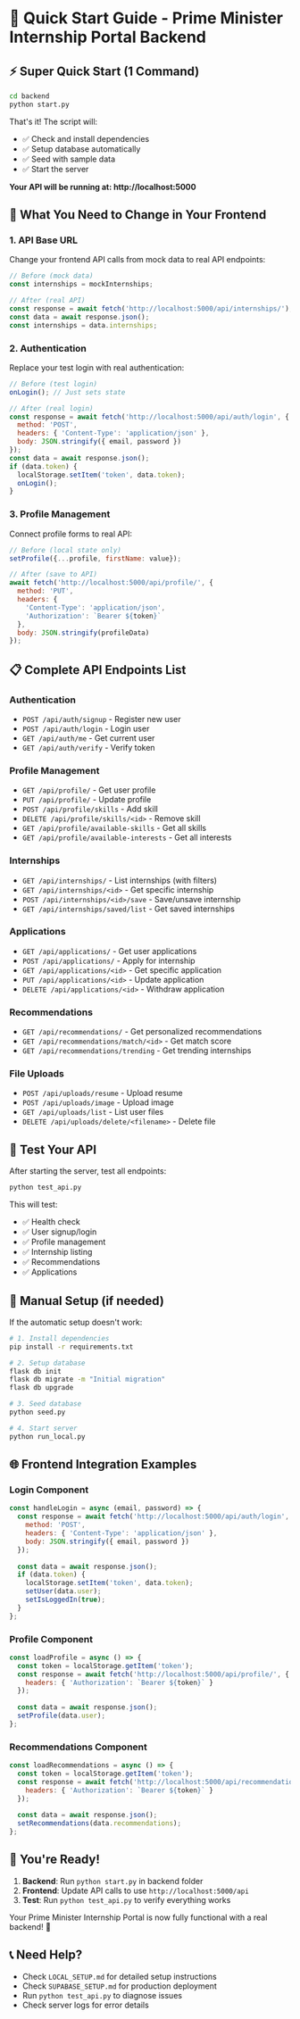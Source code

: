 # 🚀 Quick Start Guide - Prime Minister Internship Portal Backend

## ⚡ Super Quick Start (1 Command)

```bash
cd backend
python start.py
```

That's it! The script will:
- ✅ Check and install dependencies
- ✅ Setup database automatically
- ✅ Seed with sample data
- ✅ Start the server

**Your API will be running at: http://localhost:5000**

## 🎯 What You Need to Change in Your Frontend

### 1. API Base URL
Change your frontend API calls from mock data to real API endpoints:

```javascript
// Before (mock data)
const internships = mockInternships;

// After (real API)
const response = await fetch('http://localhost:5000/api/internships/');
const data = await response.json();
const internships = data.internships;
```

### 2. Authentication
Replace your test login with real authentication:

```javascript
// Before (test login)
onLogin(); // Just sets state

// After (real login)
const response = await fetch('http://localhost:5000/api/auth/login', {
  method: 'POST',
  headers: { 'Content-Type': 'application/json' },
  body: JSON.stringify({ email, password })
});
const data = await response.json();
if (data.token) {
  localStorage.setItem('token', data.token);
  onLogin();
}
```

### 3. Profile Management
Connect profile forms to real API:

```javascript
// Before (local state only)
setProfile({...profile, firstName: value});

// After (save to API)
await fetch('http://localhost:5000/api/profile/', {
  method: 'PUT',
  headers: {
    'Content-Type': 'application/json',
    'Authorization': `Bearer ${token}`
  },
  body: JSON.stringify(profileData)
});
```

## 📋 Complete API Endpoints List

### Authentication
- `POST /api/auth/signup` - Register new user
- `POST /api/auth/login` - Login user
- `GET /api/auth/me` - Get current user
- `GET /api/auth/verify` - Verify token

### Profile Management
- `GET /api/profile/` - Get user profile
- `PUT /api/profile/` - Update profile
- `POST /api/profile/skills` - Add skill
- `DELETE /api/profile/skills/<id>` - Remove skill
- `GET /api/profile/available-skills` - Get all skills
- `GET /api/profile/available-interests` - Get all interests

### Internships
- `GET /api/internships/` - List internships (with filters)
- `GET /api/internships/<id>` - Get specific internship
- `POST /api/internships/<id>/save` - Save/unsave internship
- `GET /api/internships/saved/list` - Get saved internships

### Applications
- `GET /api/applications/` - Get user applications
- `POST /api/applications/` - Apply for internship
- `GET /api/applications/<id>` - Get specific application
- `PUT /api/applications/<id>` - Update application
- `DELETE /api/applications/<id>` - Withdraw application

### Recommendations
- `GET /api/recommendations/` - Get personalized recommendations
- `GET /api/recommendations/match/<id>` - Get match score
- `GET /api/recommendations/trending` - Get trending internships

### File Uploads
- `POST /api/uploads/resume` - Upload resume
- `POST /api/uploads/image` - Upload image
- `GET /api/uploads/list` - List user files
- `DELETE /api/uploads/delete/<filename>` - Delete file

## 🧪 Test Your API

After starting the server, test all endpoints:

```bash
python test_api.py
```

This will test:
- ✅ Health check
- ✅ User signup/login
- ✅ Profile management
- ✅ Internship listing
- ✅ Recommendations
- ✅ Applications

## 🔧 Manual Setup (if needed)

If the automatic setup doesn't work:

```bash
# 1. Install dependencies
pip install -r requirements.txt

# 2. Setup database
flask db init
flask db migrate -m "Initial migration"
flask db upgrade

# 3. Seed database
python seed.py

# 4. Start server
python run_local.py
```

## 🌐 Frontend Integration Examples

### Login Component
```javascript
const handleLogin = async (email, password) => {
  const response = await fetch('http://localhost:5000/api/auth/login', {
    method: 'POST',
    headers: { 'Content-Type': 'application/json' },
    body: JSON.stringify({ email, password })
  });
  
  const data = await response.json();
  if (data.token) {
    localStorage.setItem('token', data.token);
    setUser(data.user);
    setIsLoggedIn(true);
  }
};
```

### Profile Component
```javascript
const loadProfile = async () => {
  const token = localStorage.getItem('token');
  const response = await fetch('http://localhost:5000/api/profile/', {
    headers: { 'Authorization': `Bearer ${token}` }
  });
  
  const data = await response.json();
  setProfile(data.user);
};
```

### Recommendations Component
```javascript
const loadRecommendations = async () => {
  const token = localStorage.getItem('token');
  const response = await fetch('http://localhost:5000/api/recommendations/', {
    headers: { 'Authorization': `Bearer ${token}` }
  });
  
  const data = await response.json();
  setRecommendations(data.recommendations);
};
```

## 🎉 You're Ready!

1. **Backend**: Run `python start.py` in backend folder
2. **Frontend**: Update API calls to use `http://localhost:5000/api`
3. **Test**: Run `python test_api.py` to verify everything works

Your Prime Minister Internship Portal is now fully functional with a real backend! 🚀

## 📞 Need Help?

- Check `LOCAL_SETUP.md` for detailed setup instructions
- Check `SUPABASE_SETUP.md` for production deployment
- Run `python test_api.py` to diagnose issues
- Check server logs for error details
